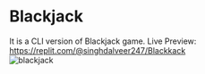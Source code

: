 # Blackjack
 It is a CLI version of Blackjack game.
 Live Preview: https://replit.com/@singhdalveer247/Blackkack    
![blackjack](https://github.com/VeerSingh0001/Blackjack/assets/115876530/f93bdf2b-db12-4cb7-9b09-9985e5f51263)
